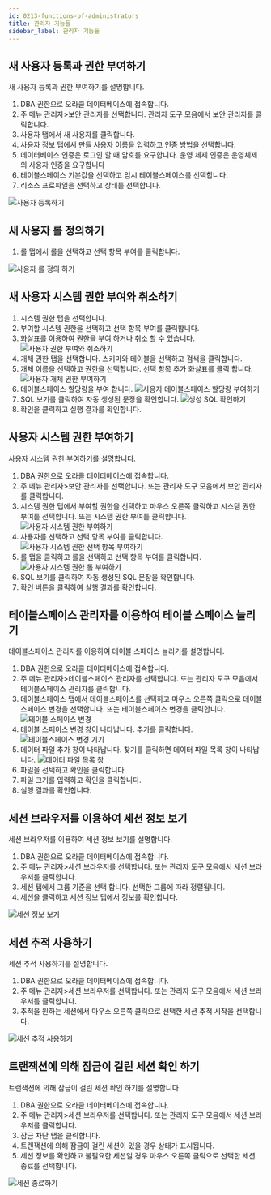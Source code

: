 ```yaml
---
id: 0213-functions-of-administrators
title: 관리자 기능들
sidebar_label: 관리자 기능들
---
```


## 새 사용자 등록과 권한 부여하기

새 사용자 등록과 권한 부여하기를 설명합니다.

1. DBA 권한으로 오라클 데이터베이스에 접속합니다.
2. 주 메뉴 관리자>보안 관리자를 선택합니다. 관리자 도구 모음에서 보안 관리자를 클릭합니다.
3. 사용자 탭에서 새 사용자를 클릭합니다.
4. 사용자 정보 탭에서 만들 사용자 이름을 입력하고 인증 방법을 선택합니다.
5. 데이터베이스 인증은 로그인 할 때 암호를 요구합니다. 운영 체제 인증은 운영체제의 사용자 인증을 요구합니다
6. 테이블스페이스 기본값을 선택하고 임시 테이블스페이스를 선택합니다.
7. 리소스 프로파일을 선택하고 상태를 선택합니다.

![사용자 등록하기](https://s3.ap-northeast-2.amazonaws.com/sqlgate-manual-content/840CC96FF14F9DEDC684B937F7235E6D.jpg)


## 새 사용자 롤 정의하기

1. 롤 탭에서 롤을 선택하고 선택 항목 부여를 클릭합니다.

![사용자 롤 정의 하기](https://s3.ap-northeast-2.amazonaws.com/sqlgate-manual-content/95650815CE79BF653CE3198BF12C2C86.jpg)


## 새 사용자 시스템 권한 부여와 취소하기

1. 시스템 권한 탭을 선택합니다.
2. 부여할 시스템 권한을 선택하고 선택 항목 부여를 클릭합니다.
3. 화살표를 이용하여 권한을 부여 하거나 취소 할 수 있습니다.
![사용자 권한 부여와 취소하기](https://s3.ap-northeast-2.amazonaws.com/sqlgate-manual-content/BA6594551BE6B41EFB24AB14BCE93FF9.jpg)
4. 개체 권한 탭을 선택합니다. 스키마와 테이블을 선택하고 검색을 클릭합니다.
5. 개체 이름을 선택하고 권한을 선택합니다. 선택 항목 추가 화살표를 클릭 합니다.
![사용자 개체 권한 부여하기](https://s3.ap-northeast-2.amazonaws.com/sqlgate-manual-content/F4B4A7EBCE3CE95F996790E26A4C18E9.jpg)
6. 테이블스페이스 할당량을 부여 합니다.
![사용자 테이블스페이스 할당량 부여하기](https://s3.ap-northeast-2.amazonaws.com/sqlgate-manual-content/91A97388249B5571FAF36A44FAD41C39.jpg)
7. SQL 보기를 클릭하여 자동 생성된 문장을 확인합니다.
![생성 SQL 확인하기](https://s3.ap-northeast-2.amazonaws.com/sqlgate-manual-content/7167F157AB2EF88294034E5662A2D659.jpg)
8. 확인을 클릭하고 실행 결과를 확인합니다.


## 사용자 시스템 권한 부여하기

사용자 시스템 권한 부여하기를 설명합니다.

1. DBA 권한으로 오라클 데이터베이스에 접속합니다.
2. 주 메뉴 관리자>보안 관리자를 선택합니다. 또는 관리자 도구 모음에서 보안 관리자를 클릭합니다.
3. 시스템 권한 탭에서 부여할 권한을 선택하고 마우스 오른쪽 클릭하고 시스템 권한 부여를 선택합니다. 또는 시스템 권한 부여를 클릭합니다.
![사용자 시스템 권한 부여하기](https://s3.ap-northeast-2.amazonaws.com/sqlgate-manual-content/DF69ECB1F910FD7F4ABB527017C3DEF7.jpg)
4. 사용자를 선택하고 선택 항목 부여를 클릭합니다.
![사용자 시스템 권한 선택 항목 부여하기](https://s3.ap-northeast-2.amazonaws.com/sqlgate-manual-content/197858DE7ED73AE88E38494DD194CEFB.jpg)
5. 롤 탭을 클릭하고 롤을 선택하고 선택 항목 부여를 클릭합니다.
![사용자 시스템 권한 롤 부여하기](https://s3.ap-northeast-2.amazonaws.com/sqlgate-manual-content/AFB6C14A5C1F499809842435CC217F95.jpg)
6. SQL 보기를 클릭하여 자동 생성된 SQL 문장을 확인합니다.
7. 확인 버튼을 클릭하여 실행 결과를 확인합니다.



## 테이블스페이스 관리자를 이용하여 테이블 스페이스 늘리기

테이블스페이스 관리자를 이용하여 테이블 스페이스 늘리기를 설명합니다.

1. DBA 권한으로 오라클 데이터베이스에 접속합니다.
2. 주 메뉴 관리자>테이블스페이스 관리자를 선택합니다. 또는 관리자 도구 모음에서 테이블스페이스 관리자를 클릭합니다.
3. 테이블스페이스 탭에서 테이블스페이스를 선택하고 마우스 오른쪽 클릭으로 테이블스페이스 변경을 선택합니다. 또는 테이블스페이스 변경을 클릭합니다.
![테이블 스페이스 변경](https://s3.ap-northeast-2.amazonaws.com/sqlgate-manual-content/1B049BE702EF86FBC62FE2E98F86356F.jpg)
4. 테이블 스페이스 변경 창이 나타납니다. 추가를 클릭합니다.
![테이블스페이스 변경 기기](https://s3.ap-northeast-2.amazonaws.com/sqlgate-manual-content/B23289F0FB028FAB5093FA81211C5299.jpg)
5. 데이터 파일 추가 창이 나타납니다. 찾기를 클릭하면 데이터 파일 목록 창이 나타납니다.
![데이터 파일 목록 창](https://s3.ap-northeast-2.amazonaws.com/sqlgate-manual-content/F8CBB333A41C5D2E1B5AA22D290E559B.jpg)
6. 파일을 선택하고 확인을 클릭합니다.
7. 파일 크기를 입력하고 확인을 클릭합니다.
8. 실행 결과를 확인합니다.


## 세션 브라우저를 이용하여 세션 정보 보기

세션 브라우저를 이용하여 세션 정보 보기를 설명합니다.

1. DBA 권한으로 오라클 데이터베이스에 접속합니다.
2. 주 메뉴 관리자>세션 브라우저를 선택합니다. 또는 관리자 도구 모음에서 세션 브라우저를 클릭합니다.
3. 세션 탭에서 그룹 기준을 선택 합니다. 선택한 그룹에  따라 정렬됩니다.
4. 세션을 클릭하고 세션 정보 탭에서 정보를 확인합니다.

![세션 정보 보기](https://s3.ap-northeast-2.amazonaws.com/sqlgate-manual-content/3BD43C10F4191623B26A99B56F4C5BB7.jpg)


## 세션 추적 사용하기

세션 추적 사용하기를 설명합니다.

1. DBA 권한으로 오라클 데이터베이스에 접속합니다.
2. 주 메뉴 관리자>세션 브라우저를 선택합니다. 또는 관리자 도구 모음에서 세션 브라우저를 클릭합니다.
3. 추적을 원하는 세션에서 마우스 오른쪽 클릭으로 선택한 세션 추적 시작을 선택합니다.

![세션 추적 사용하기](https://s3.ap-northeast-2.amazonaws.com/sqlgate-manual-content/CA22A907B64DEAFC59451CBD82603D4D.jpg)



## 트랜잭션에 의해 잠금이 걸린 세션 확인 하기

트랜잭션에 의해 잠금이 걸린 세션 확인 하기를 설명합니다.

1. DBA 권한으로 오라클 데이터베이스에 접속합니다.
2. 주 메뉴 관리자>세션 브라우저를 선택합니다. 또는 관리자 도구 모음에서 세션 브라우저를 클릭합니다.
3. 잠금 차단 탭을 클릭합니다.
4. 트랜잭션에 의해 잠금이 걸린 세션이 있을 경우 상태가 표시됩니다.
5. 세션 정보를 확인하고 불필요한 세션일 경우 마우스 오른쪽 클릭으로 선택한 세션 종료를 선택합니다.

![세션 종료하기](https://s3.ap-northeast-2.amazonaws.com/sqlgate-manual-content/9FABAF57BBECAB32CC46942EAE771BE2.jpg)


